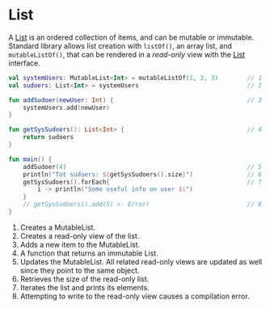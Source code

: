 # List

A [List](https://kotlinlang.org/docs/reference/collections.html) is an ordered collection of items, and can be mutable or immutable. Standard library allows list creation with `listOf()`, an array list, and `mutableListOf()`, that can be rendered in a *read-only* view with the [List<T>](https://kotlinlang.org/api/latest/jvm/stdlib/kotlin.collections/-list/index.html) interface. 

<div class="language-kotlin" theme="idea" data-min-compiler-version="1.3">

```kotlin
val systemUsers: MutableList<Int> = mutableListOf(1, 2, 3)        // 1
val sudoers: List<Int> = systemUsers                              // 2

fun addSudoer(newUser: Int) {                                     // 3
    systemUsers.add(newUser)                      
}

fun getSysSudoers(): List<Int> {                                  // 4
    return sudoers
}

fun main() {
    addSudoer(4)                                                  // 5 
    println("Tot sudoers: ${getSysSudoers().size}")               // 6
    getSysSudoers().forEach{                                      // 7
        i -> println("Some useful info on user $i")
    }
    // getSysSudoers().add(5) <- Error!                           // 8
}
```

</div>


1. Creates a MutableList.
2. Creates a read-only view of the list.
3. Adds a new item to the MutableList.
4. A function that returns an immutable List.
5. Updates the MutableList. All related read-only views are updated as well since they point to the same object.
6. Retrieves the size of the read-only list.
7. Iterates the list and prints its elements.
8. Attempting to write to the read-only view causes a compilation error.
